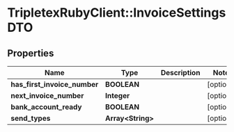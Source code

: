 # TripletexRubyClient::InvoiceSettingsDTO

## Properties
Name | Type | Description | Notes
------------ | ------------- | ------------- | -------------
**has_first_invoice_number** | **BOOLEAN** |  | [optional] 
**next_invoice_number** | **Integer** |  | [optional] 
**bank_account_ready** | **BOOLEAN** |  | [optional] 
**send_types** | **Array&lt;String&gt;** |  | [optional] 



